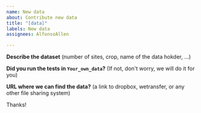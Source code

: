 ```yaml
---
name: New data
about: Contribute new data
title: "[data]"
labels: New data
assignees: AlfonsoAllen

---
```


**Describe the dataset**
(number of sites, crop, name of the data hokder, ...)

**Did you run the tests in `Your_own_data`?**
(If not, don't worry, we will do it for you)

**URL where we can find the data?**
(a link to dropbox, wetransfer, or any other file sharing system)

Thanks!
